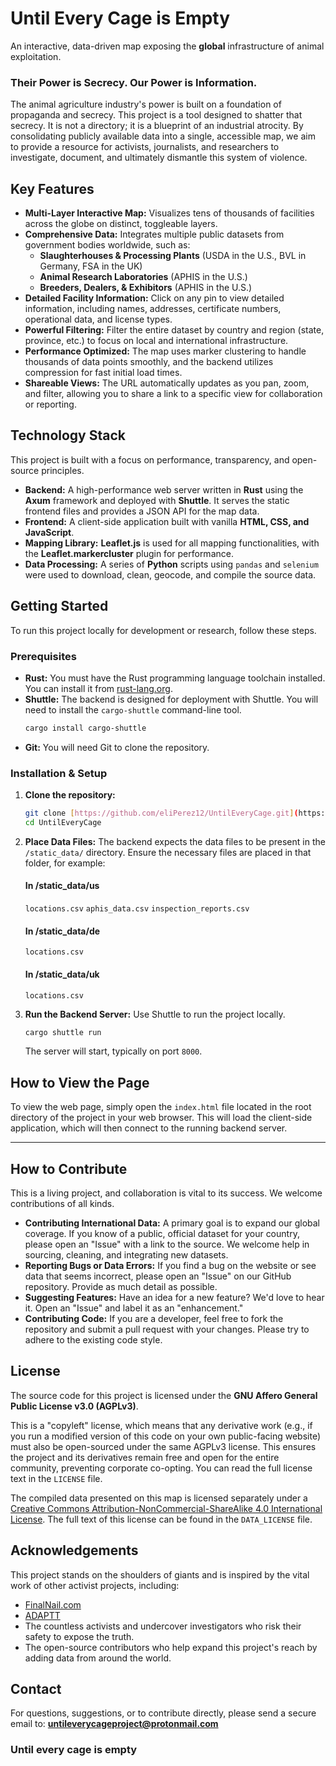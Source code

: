 # Until Every Cage is Empty

An interactive, data-driven map exposing the **global** infrastructure of animal exploitation.

### Their Power is Secrecy. Our Power is Information.

The animal agriculture industry's power is built on a foundation of propaganda and secrecy. This project is a tool designed to shatter that secrecy. It is not a directory; it is a blueprint of an industrial atrocity. By consolidating publicly available data into a single, accessible map, we aim to provide a resource for activists, journalists, and researchers to investigate, document, and ultimately dismantle this system of violence.

## Key Features

* **Multi-Layer Interactive Map:** Visualizes tens of thousands of facilities across the globe on distinct, toggleable layers.
* **Comprehensive Data:** Integrates multiple public datasets from government bodies worldwide, such as:
    * **Slaughterhouses & Processing Plants** (USDA in the U.S., BVL in Germany, FSA in the UK)
    * **Animal Research Laboratories** (APHIS in the U.S.)
    * **Breeders, Dealers, & Exhibitors** (APHIS in the U.S.)
* **Detailed Facility Information:** Click on any pin to view detailed information, including names, addresses, certificate numbers, operational data, and license types.
* **Powerful Filtering:** Filter the entire dataset by country and region (state, province, etc.) to focus on local and international infrastructure.
* **Performance Optimized:** The map uses marker clustering to handle thousands of data points smoothly, and the backend utilizes compression for fast initial load times.
* **Shareable Views:** The URL automatically updates as you pan, zoom, and filter, allowing you to share a link to a specific view for collaboration or reporting.

## Technology Stack

This project is built with a focus on performance, transparency, and open-source principles.

* **Backend:** A high-performance web server written in **Rust** using the **Axum** framework and deployed with **Shuttle**. It serves the static frontend files and provides a JSON API for the map data.
* **Frontend:** A client-side application built with vanilla **HTML, CSS, and JavaScript**.
* **Mapping Library:** **Leaflet.js** is used for all mapping functionalities, with the **Leaflet.markercluster** plugin for performance.
* **Data Processing:** A series of **Python** scripts using `pandas` and `selenium` were used to download, clean, geocode, and compile the source data.

## Getting Started

To run this project locally for development or research, follow these steps.

### Prerequisites

* **Rust:** You must have the Rust programming language toolchain installed. You can install it from [rust-lang.org](https://www.rust-lang.org/tools/install).
* **Shuttle:** The backend is designed for deployment with Shuttle. You will need to install the `cargo-shuttle` command-line tool.
    ```bash
    cargo install cargo-shuttle
    ```
* **Git:** You will need Git to clone the repository.

### Installation & Setup

1.  **Clone the repository:**
    ```bash
    git clone [https://github.com/eliPerez12/UntilEveryCage.git](https://github.com/eliPerez12/UntilEveryCage.git)
    cd UntilEveryCage
    ```

2.  **Place Data Files:** The backend expects the data files to be present in the `/static_data/` directory. Ensure the necessary files are placed in that folder, for example:
    #### In /static_data/us
    `locations.csv`
    `aphis_data.csv`
    `inspection_reports.csv`
    #### In /static_data/de
    `locations.csv`
    #### In /static_data/uk
    `locations.csv`

4.  **Run the Backend Server:** Use Shuttle to run the project locally.
    ```bash
    cargo shuttle run
    ```
    The server will start, typically on port `8000`.

## How to View the Page

To view the web page, simply open the `index.html` file located in the root directory of the project in your web browser. This will load the client-side application, which will then connect to the running backend server.

---

## How to Contribute

This is a living project, and collaboration is vital to its success. We welcome contributions of all kinds.

* **Contributing International Data:** A primary goal is to expand our global coverage. If you know of a public, official dataset for your country, please open an "Issue" with a link to the source. We welcome help in sourcing, cleaning, and integrating new datasets.
* **Reporting Bugs or Data Errors:** If you find a bug on the website or see data that seems incorrect, please open an "Issue" on our GitHub repository. Provide as much detail as possible.
* **Suggesting Features:** Have an idea for a new feature? We'd love to hear it. Open an "Issue" and label it as an "enhancement."
* **Contributing Code:** If you are a developer, feel free to fork the repository and submit a pull request with your changes. Please try to adhere to the existing code style.

## License

The source code for this project is licensed under the **GNU Affero General Public License v3.0 (AGPLv3)**.

This is a "copyleft" license, which means that any derivative work (e.g., if you run a modified version of this code on your own public-facing website) must also be open-sourced under the same AGPLv3 license. This ensures the project and its derivatives remain free and open for the entire community, preventing corporate co-opting. You can read the full license text in the `LICENSE` file.

The compiled data presented on this map is licensed separately under a <a href="http://creativecommons.org/licenses/by-nc-sa/4.0/" target="_blank" rel="noopener noreferrer">Creative Commons Attribution-NonCommercial-ShareAlike 4.0 International License</a>. The full text of this license can be found in the `DATA_LICENSE` file.

## Acknowledgements

This project stands on the shoulders of giants and is inspired by the vital work of other activist projects, including:

* [FinalNail.com](https://finalnail.com/)
* [ADAPTT](https://www.adaptt.org/)
* The countless activists and undercover investigators who risk their safety to expose the truth.
* The open-source contributors who help expand this project's reach by adding data from around the world.

## Contact

For questions, suggestions, or to contribute directly, please send a secure email to: **untileverycageproject@protonmail.com**

### Until every cage is empty
